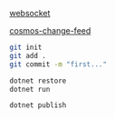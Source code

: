 [websocket](https://docs.microsoft.com/zh-tw/aspnet/core/fundamentals/websockets?view=aspnetcore-2.1)

[cosmos-change-feed](https://docs.microsoft.com/zh-tw/azure/cosmos-db/change-feed)


```sh
git init
git add .
git commit -m "first..."
```

```sh
dotnet restore
dotnet run

dotnet publish
```
